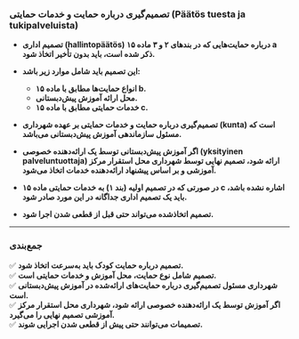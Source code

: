 ### **تصمیم‌گیری درباره حمایت و خدمات حمایتی (Päätös tuesta ja tukipalveluista)**  

- **تصمیم اداری (hallintopäätös) درباره حمایت‌هایی که در بندهای ۲ و ۳ ماده ۱۵ a ذکر شده است، باید بدون تأخیر اتخاذ شود.**  
- **این تصمیم باید شامل موارد زیر باشد:**  
  - **انواع حمایت‌ها مطابق با ماده ۱۵ b.**  
  - **محل ارائه آموزش پیش‌دبستانی.**  
  - **خدمات حمایتی مطابق با ماده ۱۵ c.**  

- **تصمیم‌گیری درباره حمایت و خدمات حمایتی بر عهده شهرداری (kunta) است که مسئول سازماندهی آموزش پیش‌دبستانی می‌باشد.**  
- **اگر آموزش پیش‌دبستانی توسط یک ارائه‌دهنده خصوصی (yksityinen palveluntuottaja) ارائه شود، تصمیم نهایی توسط شهرداری محل استقرار مرکز آموزشی و بر اساس پیشنهاد ارائه‌دهنده خدمات اتخاذ می‌شود.**  
- **در صورتی که در تصمیم اولیه (بند ۱) به خدمات حمایتی ماده ۱۵ c اشاره نشده باشد، باید یک تصمیم اداری جداگانه در این مورد صادر شود.**  
- **تصمیم اتخاذشده می‌تواند حتی قبل از قطعی شدن اجرا شود.**  

---

### **جمع‌بندی**  
✅ **تصمیم درباره حمایت کودک باید به‌سرعت اتخاذ شود.**  
✅ **تصمیم شامل نوع حمایت، محل آموزش و خدمات حمایتی است.**  
✅ **شهرداری مسئول تصمیم‌گیری درباره حمایت‌های ارائه‌شده در آموزش پیش‌دبستانی است.**  
✅ **اگر آموزش توسط یک ارائه‌دهنده خصوصی ارائه شود، شهرداری محل استقرار مرکز آموزشی تصمیم نهایی را می‌گیرد.**  
✅ **تصمیمات می‌توانند حتی پیش از قطعی شدن اجرایی شوند.**